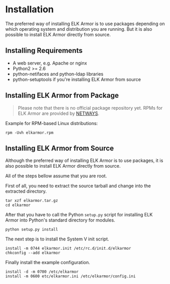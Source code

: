 # Installation

The preferred way of installing ELK Armor is to use packages depending on which operating
system and distribution you are running. But it is also possible to install ELK Armor directly from source.

## <a id="installing-requirements"></a> Installing Requirements

* A web server, e.g. Apache or nginx
* Python2 >= 2.6
* python-netifaces and python-ldap libraries
* python-setuptools if you're installing ELK Armor from source

## Installing ELK Armor from Package

> Please note that there is no official package repository yet.
> RPMs for ELK Armor are provided by [NETWAYS](https://www.netways.de/).

Example for RPM-based Linux distributions:
````
rpm -Uvh elkarmor.rpm
````

## Installing ELK Armor from Source

Although the preferred way of installing ELK Armor is to use packages,
it is also possible to install ELK Armor directly from source.

All of the steps bellow assume that you are root.

First of all, you need to extract the source tarball and change into the extracted directory.

````
tar xzf elkarmor.tar.gz
cd elkarmor
````

After that you have to call the Python `setup.py` script for installing ELK Armor into Python's standard directory for
modules.

````
python setup.py install
````

The next step is to install the System V init script.

````
install -m 0744 elkarmor.init /etc/rc.d/init.d/elkarmor
chkconfig --add elkarmor
````

Finally install the example configuration.

````
install -d -m 0700 /etc/elkarmor
install -m 0600 etc/elkarmor.ini /etc/elkarmor/config.ini
````

